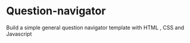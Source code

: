 # Question-navigator
Build a simple general question navigator template with HTML , CSS and Javascript
